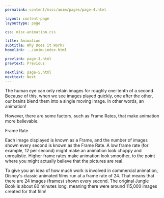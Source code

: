 ```yaml
---
permalink: content/misc/anim/pages/page-4.html

layout: content-page
layouttype: page

css: misc-animation.css

title: Animation
subtitle: Why Does it Work?
homelink: ../anim-index.html

prevlink: page-3.html
prevtext: Previous

nextlink: page-5.html
nexttext: Next
---
```


<div class="full-size-content-container"> 

  <p class="page-narrative first-content">
    The human eye can only retain images for roughly one-tenth of a second.
    Because of this, when we see images played quickly, one after the other, our brains blend them into a single moving image.
    In other words, an animation!
  </p>

  <p class="page-narrative">
    However, there are some factors, such as Frame Rates, that make animation more believable.
  </p>

  <p class="page-narrative-header">
    Frame Rate
  </p>

  <p class="page-narrative after-header">  
    Each image displayed is known as a <span class="bold">Frame</span>, and the number of images shown every second is known as the <span class="bold">Frame Rate</span>. A low frame rate (for example, 12 per second) might make an animation look choppy and unrealistic. Higher frame rates make animation look smoother, to the point where you might actually believe that the pictures are real.  
  </p>

  <p class="page-narrative">  
    To give you an idea of how much work is involved in commercial animation, Disney's classic animated films run at a frame rate of 24. That means that there are 24 images (frames) shown every second. The original Jungle Book is about 80 minutes long, meaning there were around 115,000 images created for that film!
  </p>

</div>